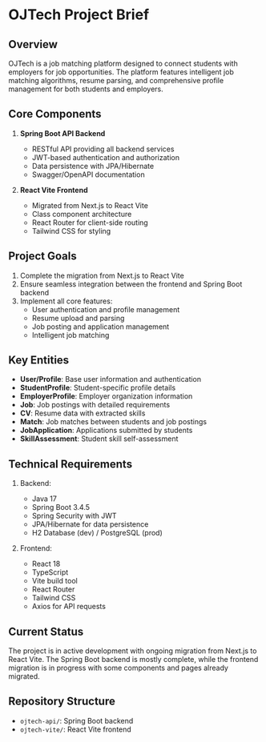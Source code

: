 # OJTech Project Brief

## Overview

OJTech is a job matching platform designed to connect students with employers for job opportunities. The platform features intelligent job matching algorithms, resume parsing, and comprehensive profile management for both students and employers.

## Core Components

1. **Spring Boot API Backend**
   - RESTful API providing all backend services
   - JWT-based authentication and authorization
   - Data persistence with JPA/Hibernate
   - Swagger/OpenAPI documentation

2. **React Vite Frontend**
   - Migrated from Next.js to React Vite
   - Class component architecture
   - React Router for client-side routing
   - Tailwind CSS for styling

## Project Goals

1. Complete the migration from Next.js to React Vite
2. Ensure seamless integration between the frontend and Spring Boot backend
3. Implement all core features:
   - User authentication and profile management
   - Resume upload and parsing
   - Job posting and application management
   - Intelligent job matching

## Key Entities

- **User/Profile**: Base user information and authentication
- **StudentProfile**: Student-specific profile details
- **EmployerProfile**: Employer organization information
- **Job**: Job postings with detailed requirements
- **CV**: Resume data with extracted skills
- **Match**: Job matches between students and job postings
- **JobApplication**: Applications submitted by students
- **SkillAssessment**: Student skill self-assessment

## Technical Requirements

1. Backend:
   - Java 17
   - Spring Boot 3.4.5
   - Spring Security with JWT
   - JPA/Hibernate for data persistence
   - H2 Database (dev) / PostgreSQL (prod)

2. Frontend:
   - React 18
   - TypeScript
   - Vite build tool
   - React Router
   - Tailwind CSS
   - Axios for API requests

## Current Status

The project is in active development with ongoing migration from Next.js to React Vite. The Spring Boot backend is mostly complete, while the frontend migration is in progress with some components and pages already migrated.

## Repository Structure

- `ojtech-api/`: Spring Boot backend
- `ojtech-vite/`: React Vite frontend 